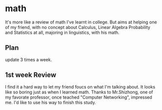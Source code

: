 # math
It's more like a review of math I've learnt in college. But aims at helping one of my friend, with no concept about Calculus, Linear Algebra Probability and Statistics at all, majoring in linguistics, with his math.

## Plan
update 3 times a week.

## 1st week Review
I find it a hard way to let my friend foucs on what I'm talking about. It looks like so boring just as when I learned math. Thanks to Mr.Shizhong, one of my favorate professor, once teached "Computer Networking", impressed me. I'd like to use his way to finish this study.
